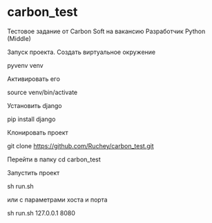 # carbon_test

Тестовое задание от Carbon Soft на вакансию Разработчик Python (Middle)

Запуск проекта.
Создать виртуальное окружение

pyvenv venv

Активировать его

source venv/bin/activate

Установить django

pip install django

Клонировать проект

git clone https://github.com/Ruchey/carbon_test.git

Перейти в папку cd carbon_test

Запустить проект

sh run.sh

или с параметрами хоста и порта

sh run.sh 127.0.0.1 8080

